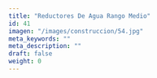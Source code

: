 ```yaml
---
title: "Reductores De Agua Rango Medio"
id: 41
imagen: "/images/construccion/54.jpg"
meta_keywords: ""
meta_description: ""
draft: false
weight: 0
---
```

